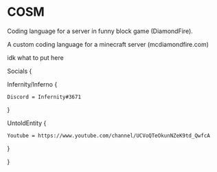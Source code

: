 # COSM
Coding language for a server in funny block game (DiamondFire).

A custom coding language for a minecraft server (mcdiamondfire.com)

idk what to put here

Socials {

  Infernity/Inferno {
  
    Discord = Infernity#3671
    
  }
  
  UntoldEntity {
  
    Youtube = https://www.youtube.com/channel/UCVoQTeOkunNZeK9td_QwfcA
    
  }
  
}

